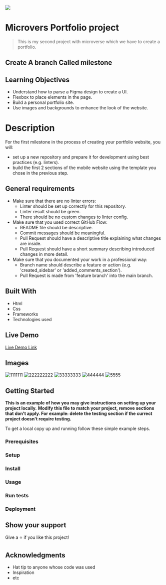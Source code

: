 ![](https://img.shields.io/badge/Microverse-blueviolet)

# Microvers Portfolio project

> This is my second project with microverse which we have to create a portfolio.

## Create A branch Called milestone 

## Learning Objectives

- Understand how to parse a Figma design to create a UI.
- Flexbox to place elements in the page.
- Build a personal portfolio site.
- Use images and backgrounds to enhance the look of the website.

# Description

For the first milestone in the process of creating your portfolio website, you will:

- set up a new repository and prepare it for development using best practices (e.g. linters).
- build the first 2 sections of the mobile website using the template you chose in the previous step.

## General requirements
- Make sure that there are no linter errors:
   - Linter should be set up correctly for this repository.
   - Linter result should be green.
   - There should be no custom changes to linter config.
- Make sure that you used correct GitHub Flow:
   - README file should be descriptive.
   - Commit messages should be meaningful.
   - Pull Request should have a descriptive title explaining what changes are inside.
   - Pull Request should have a short summary describing introduced changes in more detail.
- Make sure that you documented your work in a professional way:
   - Branch name should describe a feature or action (e.g. 'created_sidebar' or 'added_comments_section').
   - Pull Request is made from 'feature branch' into the main branch.


## Built With

- Html
- Css
- Frameworks
- Technologies used

## Live Demo

[Live Demo Link](https://whitewolfx99.github.io/Portfolio/)

## Images
![1111111](https://user-images.githubusercontent.com/94759531/193645133-590780b6-ba05-402e-a49f-48a3c28d6a65.PNG)
![222222222](https://user-images.githubusercontent.com/94759531/193645136-504ff7bb-a09c-41cd-b09f-a63beb7e0be7.PNG)
![33333333](https://user-images.githubusercontent.com/94759531/193645139-dba10b5c-08f5-43d3-a7ce-011d9512717f.PNG)
![444444](https://user-images.githubusercontent.com/94759531/193645143-1d1a7c53-8b24-4fe1-8d67-f76d6d12e36f.PNG)
![5555](https://user-images.githubusercontent.com/94759531/193645147-05834cd2-e70b-465c-84ed-29c728478e9d.PNG)

## Getting Started

**This is an example of how you may give instructions on setting up your project locally.**
**Modify this file to match your project, remove sections that don't apply. For example: delete the testing section if the currect project doesn't require testing.**


To get a local copy up and running follow these simple example steps.

### Prerequisites

### Setup

### Install

### Usage

### Run tests

### Deployment

## Show your support

Give a ⭐️ if you like this project!

## Acknowledgments

- Hat tip to anyone whose code was used
- Inspiration
- etc
